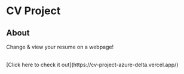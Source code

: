 # CV Project

## About

Change & view your resume on a webpage!

<br>
[Click here to check it out](https://cv-project-azure-delta.vercel.app/)
